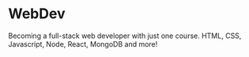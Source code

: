 # WebDev
Becoming a full-stack web developer with just one course. HTML, CSS, Javascript, Node, React, MongoDB and more!
